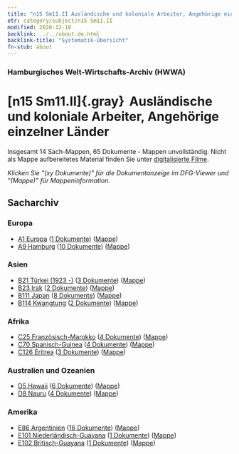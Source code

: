 ```yaml
---
title: "n15 Sm11.II Ausländische und koloniale Arbeiter, Angehörige einzelner Länder"
etr: category/subject/n15 Sm11.II
modified: 2020-12-18
backlink: ../../about.de.html
backlink-title: "Systematik-Übersicht"
fn-stub: about
---
```


### Hamburgisches Welt-Wirtschafts-Archiv (HWWA)
# [n15 Sm11.II]{.gray}&#8201; Ausländische und koloniale Arbeiter, Angehörige einzelner Länder&#160; 




Insgesamt 14 Sach-Mappen, 65 Dokumente - Mappen unvollständig.
Nicht als Mappe aufbereitetes Material finden Sie unter [digitalisierte Filme](/film/h1_sh).

_Klicken Sie "(xy Dokumente)" für die Dokumentanzeige im DFG-Viewer und "(Mappe)" für Mappeninformation._

## Sacharchiv




### Europa

- [A1 Europa](../../../geo/about.de.html#A1) (<a href="https://dfg-viewer.de/show/?tx_dlf[id]=https://pm20.zbw.eu/mets/sh/1408xx/140892/1451xx/145175/public.mets.de.xml" target="_blank">1 Dokumente</a>) ([Mappe](http://purl.org/pressemappe20/folder/sh/140892,145175))
- [A9 Hamburg](../../../geo/about.de.html#A9) (<a href="https://dfg-viewer.de/show/?tx_dlf[id]=https://pm20.zbw.eu/mets/sh/1409xx/140905/1451xx/145175/public.mets.de.xml" target="_blank">10 Dokumente</a>) ([Mappe](http://purl.org/pressemappe20/folder/sh/140905,145175))

### Asien

- [B21 Türkei (1923 -)](../../../geo/about.de.html#B21) (<a href="https://dfg-viewer.de/show/?tx_dlf[id]=https://pm20.zbw.eu/mets/sh/1411xx/141111/1451xx/145175/public.mets.de.xml" target="_blank">3 Dokumente</a>) ([Mappe](http://purl.org/pressemappe20/folder/sh/141111,145175))
- [B23 Irak](../../../geo/about.de.html#B23) (<a href="https://dfg-viewer.de/show/?tx_dlf[id]=https://pm20.zbw.eu/mets/sh/1411xx/141113/1451xx/145175/public.mets.de.xml" target="_blank">2 Dokumente</a>) ([Mappe](http://purl.org/pressemappe20/folder/sh/141113,145175))
- [B111 Japan](../../../geo/about.de.html#B111) (<a href="https://dfg-viewer.de/show/?tx_dlf[id]=https://pm20.zbw.eu/mets/sh/1412xx/141272/1451xx/145175/public.mets.de.xml" target="_blank">8 Dokumente</a>) ([Mappe](http://purl.org/pressemappe20/folder/sh/141272,145175))
- [B114 Kwangtung](../../../geo/about.de.html#B114) (<a href="https://dfg-viewer.de/show/?tx_dlf[id]=https://pm20.zbw.eu/mets/sh/1412xx/141275/1451xx/145175/public.mets.de.xml" target="_blank">2 Dokumente</a>) ([Mappe](http://purl.org/pressemappe20/folder/sh/141275,145175))

### Afrika

- [C25 Französisch-Marokko](../../../geo/about.de.html#C25) (<a href="https://dfg-viewer.de/show/?tx_dlf[id]=https://pm20.zbw.eu/mets/sh/1413xx/141358/1451xx/145175/public.mets.de.xml" target="_blank">4 Dokumente</a>) ([Mappe](http://purl.org/pressemappe20/folder/sh/141358,145175))
- [C70 Spanisch-Guinea](../../../geo/about.de.html#C70) (<a href="https://dfg-viewer.de/show/?tx_dlf[id]=https://pm20.zbw.eu/mets/sh/1414xx/141412/1451xx/145175/public.mets.de.xml" target="_blank">4 Dokumente</a>) ([Mappe](http://purl.org/pressemappe20/folder/sh/141412,145175))
- [C126 Eritrea](../../../geo/about.de.html#C126) (<a href="https://dfg-viewer.de/show/?tx_dlf[id]=https://pm20.zbw.eu/mets/sh/1414xx/141483/1451xx/145175/public.mets.de.xml" target="_blank">3 Dokumente</a>) ([Mappe](http://purl.org/pressemappe20/folder/sh/141483,145175))

### Australien und Ozeanien

- [D5 Hawaii](../../../geo/about.de.html#D5) (<a href="https://dfg-viewer.de/show/?tx_dlf[id]=https://pm20.zbw.eu/mets/sh/1415xx/141595/1451xx/145175/public.mets.de.xml" target="_blank">6 Dokumente</a>) ([Mappe](http://purl.org/pressemappe20/folder/sh/141595,145175))
- [D8 Nauru](../../../geo/about.de.html#D8) (<a href="https://dfg-viewer.de/show/?tx_dlf[id]=https://pm20.zbw.eu/mets/sh/1415xx/141599/1451xx/145175/public.mets.de.xml" target="_blank">4 Dokumente</a>) ([Mappe](http://purl.org/pressemappe20/folder/sh/141599,145175))

### Amerika

- [E86 Argentinien](../../../geo/about.de.html#E86) (<a href="https://dfg-viewer.de/show/?tx_dlf[id]=https://pm20.zbw.eu/mets/sh/1416xx/141692/1451xx/145175/public.mets.de.xml" target="_blank">16 Dokumente</a>) ([Mappe](http://purl.org/pressemappe20/folder/sh/141692,145175))
- [E101 Niederländisch-Guayana](../../../geo/about.de.html#E101) (<a href="https://dfg-viewer.de/show/?tx_dlf[id]=https://pm20.zbw.eu/mets/sh/1416xx/141699/1451xx/145175/public.mets.de.xml" target="_blank">1 Dokumente</a>) ([Mappe](http://purl.org/pressemappe20/folder/sh/141699,145175))
- [E102 Britisch-Guayana](../../../geo/about.de.html#E102) (<a href="https://dfg-viewer.de/show/?tx_dlf[id]=https://pm20.zbw.eu/mets/sh/1417xx/141700/1451xx/145175/public.mets.de.xml" target="_blank">1 Dokumente</a>) ([Mappe](http://purl.org/pressemappe20/folder/sh/141700,145175))


